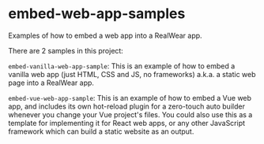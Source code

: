 # embed-web-app-samples
Examples of how to embed a web app into a RealWear app.

There are 2 samples in this project:

`embed-vanilla-web-app-sample`: This is an example of how to embed a vanilla web app (just HTML, CSS and JS, no frameworks) a.k.a. a static web page into a RealWear app.

`embed-vue-web-app-sample`: This is an example of how to embed a Vue web app, and includes its own hot-reload plugin for a zero-touch auto builder whenever you change your Vue project's files. You could also use this as a template for implementing it for React web apps, or any other JavaScript framework which can build a static website as an output.
